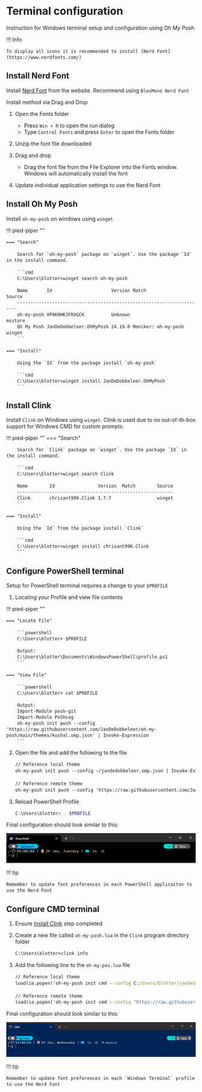 # Terminal configuration

Instruction for Windows terminal setup and configuration using Oh My Posh

!!! Info

    To display all icons it is recommended to install [Nerd Font](https://www.nerdfonts.com/)

## Install Nerd Font

Install [Nerd Font](https://www.nerdfonts.com/) from the website.  Recommend using `BlexMono Nerd Font`

Install method via Drag and Drop

1. Open the Fonts folder
    - Press `Win + R` to open the run dialog
    - Type `Control Fonts` and press `Enter` to open the Fonts folder

2. Unzip the font file downloaded
3. Drag and drop
    - Drag the font file from the File Explorer into the Fonts window.
        Windows will automatically install the font
4. Update individual application settings to use the Nerd Font

## Install Oh My Posh

Install `oh-my-posh` on windows using `winget`

!!! pied-piper ""

    === "Search"

        Search for `oh-my-posh` package on `winget`. Use the package `Id` in the install command. 

        ```cmd
        C:\Users\blotter>winget search oh-my-posh

        Name       Id                      Version Match               Source
        ----------------------------------------------------------------------
        oh-my-posh XP8K0HKJFRXGCK          Unknown                     msstore
        Oh My Posh JanDeDobbeleer.OhMyPosh 24.19.0 Moniker: oh-my-posh winget
        ```

    === "Install"

        Using the `Id` from the package install `oh-my-posh`

        ```cmd
        C:\Users\blotter>winget install JanDeDobbeleer.OhMyPosh
        ```

## Install Clink

Install `Clink` on Windows using `winget`. Clink is used due to no out-of-th-box support for Windows CMD for custom prompts.

!!! pied-piper ""
    === "Search"

        Search for `Clink` package on `winget`. Use the package `Id` in the install command. 

        ```cmd
        C:\Users\blotter>winget search Clink

        Name        Id                Version  Match        Source
        ----------------------------------------------------------
        Clink       chrisant996.Clink 1.7.7                 winget
        ```

    === "Install"

        Using the `Id` from the package install `Clink`

        ```cmd
        C:\Users\blotter>winget install chrisant996.Clink
        ```

## Configure PowerShell terminal

Setup for PowerShell terminal requires a change to your `$PROFILE`

1. Locating your Profile and view file contents

!!! pied-piper ""

    === "Locate File"

        ```powershell
        C:\Users\blotter> $PROFILE

        Output:
        C:\Users\blotter\Documents\WindowsPowerShell\profile.ps1
        ```

    === "View File"

        ```powershell
        C:\Users\blotter> cat $PROFILE

        Output:
        Import-Module posh-git
        Import-Module PoShLog
        oh-my-posh init pwsh --config 'https://raw.githubusercontent.com/JanDeDobbeleer/oh-my-posh/main/themes/kushal.omp.json' | Invoke-Expression
        ```

2. Open the file and add the following to the file

    ```txt
    // Reference local theme
    oh-my-posh init pwsh --config ~/jandedobbeleer.omp.json | Invoke-Expression

    // Reference remote theme
    oh-my-posh init pwsh --config 'https://raw.githubusercontent.com/JanDeDobbeleer/oh-my-posh/main/themes/kushal.omp.json' | Invoke-Expression
    ```

3. Reload PowerShell Profile

    ```powershell
    C:\Users\blotter> . $PROFILE
    ```

Final configuration should look similar to this:

![PowerShell Configuration](../assets/img/terminal/OhMyPosh-PowerShell.png)

!!! tip

    Remember to update font preferences in each PowerShell applicaiton to use the Nerd Font

## Configure CMD terminal

1. Ensure [Install Clink](#install-clink) step completed

2. Create a new file called `oh-my-posh.lua` in the `Clink` program directory folder

    ```cmd title="Find Clink Directory"
    C:\Users\blotter>clink info
    ```

3. Add the following line to the `oh-my-pos.lua` file

    ```cmd title="oh-my-pos.lua"
    // Reference local theme
    load(io.popen('oh-my-posh init cmd --config C:/Users/blotter/jandedobbeleer.omp.json'):read("*a"))()

    // Reference remote theme
    load(io.popen('oh-my-posh init cmd --config "https://raw.githubusercontent.com/JanDeDobbeleer/oh-my-posh/main/themes/kushal.omp.json'):read("*a"))()
    ```

Final configuration should look similar to this:

![CMD Configuration](../assets/img/terminal/OhMyPosh-cmd.png)

!!! tip

    Remember to update font preferences in each `Windows Terminal` profile to use the Nerd Font
